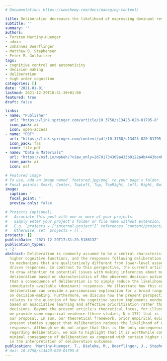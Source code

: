 ```yaml
---
# Documentation: https://wowchemy.com/docs/managing-content/

title: Deliberation decreases the likelihood of expressing dominant responses
subtitle: ''
summary: ''
authors:
- Torsten Martiny-Huenger
- admin
- Johannes Doerflinger
- Matthew B. Stephensen
- Peter M. Gollwitzer
tags:
- cognitive control and automaticity
- decision making
- deliberation
- high order cognition
categories: []
date: '2021-01-01'
lastmod: 2021-12-29T18:31:30+01:00
featured: true
draft: false

links:
- name: "Publisher"
  url: "https://link.springer.com/article/10.3758/s13423-020-01795-8"
  icon_pack: ai
  icon: open-access
- name: "PDF"
  url: "https://link.springer.com/content/pdf/10.3758/s13423-020-01795-8.pdf"
  icon_pack: fas
  icon: file-pdf
- name: "Data & Materials"
  url: "https://osf.io/wp6eh/?view_only=2d701734309a433b9122a4b4443bc40a"
  icon_pack: ai
  icon: osf

# Featured image
# To use, add an image named `featured.jpg/png` to your page's folder.
# Focal points: Smart, Center, TopLeft, Top, TopRight, Left, Right, BottomLeft, Bottom, BottomRight.
image:
  caption: ''
  focal_point: ''
  preview_only: false

# Projects (optional).
#   Associate this post with one or more of your projects.
#   Simply enter your project's folder or file name without extension.
#   E.g. `projects = ["internal-project"]` references `content/project/deep-learning/index.md`.
#   Otherwise, set `projects = []`.
projects: []
publishDate: '2021-12-29T17:31:29.518613Z'
publication_types:
- '2'
abstract: Deliberation is commonly assumed to be a central characteristic of humans'
  higher cognitive functions, and the responses following deliberation are attributed
  to mechanisms that are qualitatively different from lower-level associative or affectively
  driven responses. In contrast to this perspective, the current article's aim is
  to draw attention to potential issues with making inferences about mechanisms of
  deliberation based on characteristics of the observed decision outcomes. We propose
  that a consequence of deliberation is to simply reduce the likelihood of expressing
  immediately available (dominant) responses. We illustrate how this consequence of
  deliberation can provide a parsimonious explanation for a broad range of prior research
  on decision-making. Furthermore, we discuss how the present perspective on deliberation
  relates to the question of how the cognitive system implements nondominant responses
  based on associative learning and affective prioritization rather than voluntary
  decisions. Beyond the present article's theoretical focus, for illustrative purposes,
  we provide some empirical evidence (three studies, N = 175) that is in line with
  our proposal. In sum, our theoretical framework, prior empirical evidence, and the
  present studies suggest that deliberation reduces the likelihood of expressing dominant
  responses. Although we do not argue that this is the only consequence or mechanism
  regarding deliberation, we aim to highlight that it is worthwhile considering this
  minimal consequence of deliberation as compared with certain higher cognitive functions
  in the interpretation of deliberation outcomes.
publication: 'Martiny-Huenger, T., Bieleke, M., Doerflinger, J., Stephensen, M. B., & Gollwitzer, P. M. (2021). Deliberation decreases the likelihood of expressing dominant responses. Psychonomic Bulletin & Review, 28, 139–157. https://doi.org/10.3758/s13423-020-01795-8'
# doi: 10.3758/s13423-020-01795-8
---
```

